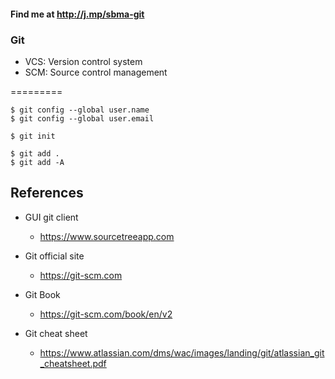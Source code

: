#### Find me at http://j.mp/sbma-git

### Git
* VCS: Version control system
* SCM: Source control management

=========

```
$ git config --global user.name
$ git config --global user.email

$ git init

$ git add .
$ git add -A
```

References
----------

* GUI git client
  * https://www.sourcetreeapp.com

* Git official site
  * https://git-scm.com

* Git Book
  * https://git-scm.com/book/en/v2

* Git cheat sheet
  * https://www.atlassian.com/dms/wac/images/landing/git/atlassian_git_cheatsheet.pdf
